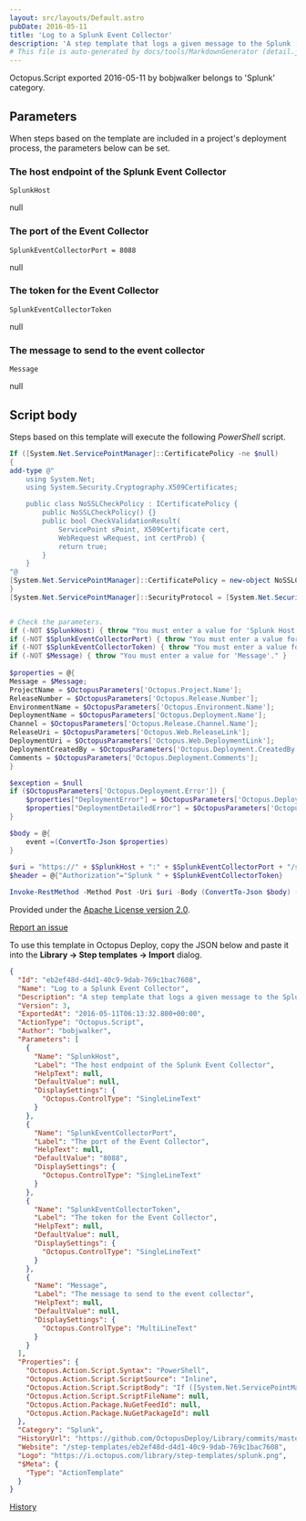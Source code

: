 ```yaml
---
layout: src/layouts/Default.astro
pubDate: 2016-05-11
title: 'Log to a Splunk Event Collector'
description: 'A step template that logs a given message to the Splunk [Event Collector](http://dev.splunk.com/view/event-collector/SP-CAAAE6M) along with related Octopus Deploy variables.'
# This file is auto-generated by docs/tools/MarkdownGenerator (detail.js)
---
```


Octopus.Script exported 2016-05-11 by bobjwalker belongs to 'Splunk' category.

## Parameters

When steps based on the template are included in a project's deployment process, the parameters below can be set.


<div class="param">

### The host endpoint of the Splunk Event Collector

`SplunkHost`

null

</div>
        
<div class="param">

### The port of the Event Collector

`SplunkEventCollectorPort = 8088`

null

</div>
        
<div class="param">

### The token for the Event Collector

`SplunkEventCollectorToken`

null

</div>
        
<div class="param">

### The message to send to the event collector

`Message`

null

</div>
        

## Script body

Steps based on this template will execute the following *PowerShell* script.

```PowerShell
If ([System.Net.ServicePointManager]::CertificatePolicy -ne $null)
{
add-type @" 
    using System.Net; 
    using System.Security.Cryptography.X509Certificates; 

    public class NoSSLCheckPolicy : ICertificatePolicy { 
        public NoSSLCheckPolicy() {} 
        public bool CheckValidationResult( 
            ServicePoint sPoint, X509Certificate cert, 
            WebRequest wRequest, int certProb) { 
            return true; 
        } 
    } 
"@ 
[System.Net.ServicePointManager]::CertificatePolicy = new-object NoSSLCheckPolicy 
}
[System.Net.ServicePointManager]::SecurityProtocol = [System.Net.SecurityProtocolType] "Ssl3"


# Check the parameters.
if (-NOT $SplunkHost) { throw "You must enter a value for 'Splunk Host'." }
if (-NOT $SplunkEventCollectorPort) { throw "You must enter a value for 'Splunk Event Collector Port'." }
if (-NOT $SplunkEventCollectorToken) { throw "You must enter a value for 'Event Collector Token'." } 
if (-NOT $Message) { throw "You must enter a value for 'Message'." } 
  
$properties = @{
Message = $Message;
ProjectName = $OctopusParameters['Octopus.Project.Name'];
ReleaseNumber = $OctopusParameters['Octopus.Release.Number']; 
EnvironmentName = $OctopusParameters['Octopus.Environment.Name'];
DeploymentName = $OctopusParameters['Octopus.Deployment.Name'];
Channel = $OctopusParameters['Octopus.Release.Channel.Name']; 
ReleaseUri = $OctopusParameters['Octopus.Web.ReleaseLink'];
DeploymentUri = $OctopusParameters['Octopus.Web.DeploymentLink'];
DeploymentCreatedBy = $OctopusParameters['Octopus.Deployment.CreatedBy.Username'];
Comments = $OctopusParameters['Octopus.Deployment.Comments'];
}  

$exception = $null
if ($OctopusParameters['Octopus.Deployment.Error']) {  
    $properties["DeploymentError"] = $OctopusParameters['Octopus.Deployment.Error']
    $properties["DeploymentDetailedError"] = $OctopusParameters['Octopus.Deployment.ErrorDetail']
}  

$body = @{
    event =(ConvertTo-Json $properties)
}
 
$uri = "https://" + $SplunkHost + ":" + $SplunkEventCollectorPort + "/services/collector"
$header = @{"Authorization"="Splunk " + $SplunkEventCollectorToken}

Invoke-RestMethod -Method Post -Uri $uri -Body (ConvertTo-Json $body) -Header $header

```

Provided under the [Apache License version 2.0](https://github.com/OctopusDeploy/Library/blob/master/LICENSE.txt).

[Report an issue](https://github.com/OctopusDeploy/Library/issues/new?assignees=&labels=&projects=&template=bug-report.yml&title=Issue%20with%20Log%20to%20a%20Splunk%20Event%20Collector&step-template=Log%20to%20a%20Splunk%20Event%20Collector)

<div class="get-json">

To use this template in Octopus Deploy, copy the JSON below and paste it into the **Library → Step templates → Import** dialog.

```json
{
  "Id": "eb2ef48d-d4d1-40c9-9dab-769c1bac7608",
  "Name": "Log to a Splunk Event Collector",
  "Description": "A step template that logs a given message to the Splunk [Event Collector](http://dev.splunk.com/view/event-collector/SP-CAAAE6M) along with related Octopus Deploy variables.",
  "Version": 3,
  "ExportedAt": "2016-05-11T06:13:32.800+00:00",
  "ActionType": "Octopus.Script",
  "Author": "bobjwalker",
  "Parameters": [
    {
      "Name": "SplunkHost",
      "Label": "The host endpoint of the Splunk Event Collector",
      "HelpText": null,
      "DefaultValue": null,
      "DisplaySettings": {
        "Octopus.ControlType": "SingleLineText"
      }
    },
    {
      "Name": "SplunkEventCollectorPort",
      "Label": "The port of the Event Collector",
      "HelpText": null,
      "DefaultValue": "8088",
      "DisplaySettings": {
        "Octopus.ControlType": "SingleLineText"
      }
    },
    {
      "Name": "SplunkEventCollectorToken",
      "Label": "The token for the Event Collector",
      "HelpText": null,
      "DefaultValue": null,
      "DisplaySettings": {
        "Octopus.ControlType": "SingleLineText"
      }
    },
    {
      "Name": "Message",
      "Label": "The message to send to the event collector",
      "HelpText": null,
      "DefaultValue": null,
      "DisplaySettings": {
        "Octopus.ControlType": "MultiLineText"
      }
    }
  ],
  "Properties": {
    "Octopus.Action.Script.Syntax": "PowerShell",
    "Octopus.Action.Script.ScriptSource": "Inline",
    "Octopus.Action.Script.ScriptBody": "If ([System.Net.ServicePointManager]::CertificatePolicy -ne $null)\n{\nadd-type @\" \n    using System.Net; \n    using System.Security.Cryptography.X509Certificates; \n\n    public class NoSSLCheckPolicy : ICertificatePolicy { \n        public NoSSLCheckPolicy() {} \n        public bool CheckValidationResult( \n            ServicePoint sPoint, X509Certificate cert, \n            WebRequest wRequest, int certProb) { \n            return true; \n        } \n    } \n\"@ \n[System.Net.ServicePointManager]::CertificatePolicy = new-object NoSSLCheckPolicy \n}\n[System.Net.ServicePointManager]::SecurityProtocol = [System.Net.SecurityProtocolType] \"Ssl3\"\n\n\n# Check the parameters.\nif (-NOT $SplunkHost) { throw \"You must enter a value for 'Splunk Host'.\" }\nif (-NOT $SplunkEventCollectorPort) { throw \"You must enter a value for 'Splunk Event Collector Port'.\" }\nif (-NOT $SplunkEventCollectorToken) { throw \"You must enter a value for 'Event Collector Token'.\" } \nif (-NOT $Message) { throw \"You must enter a value for 'Message'.\" } \n  \n$properties = @{\nMessage = $Message;\nProjectName = $OctopusParameters['Octopus.Project.Name'];\nReleaseNumber = $OctopusParameters['Octopus.Release.Number']; \nEnvironmentName = $OctopusParameters['Octopus.Environment.Name'];\nDeploymentName = $OctopusParameters['Octopus.Deployment.Name'];\nChannel = $OctopusParameters['Octopus.Release.Channel.Name']; \nReleaseUri = $OctopusParameters['Octopus.Web.ReleaseLink'];\nDeploymentUri = $OctopusParameters['Octopus.Web.DeploymentLink'];\nDeploymentCreatedBy = $OctopusParameters['Octopus.Deployment.CreatedBy.Username'];\nComments = $OctopusParameters['Octopus.Deployment.Comments'];\n}  \n\n$exception = $null\nif ($OctopusParameters['Octopus.Deployment.Error']) {  \n    $properties[\"DeploymentError\"] = $OctopusParameters['Octopus.Deployment.Error']\n    $properties[\"DeploymentDetailedError\"] = $OctopusParameters['Octopus.Deployment.ErrorDetail']\n}  \n\n$body = @{\n    event =(ConvertTo-Json $properties)\n}\n \n$uri = \"https://\" + $SplunkHost + \":\" + $SplunkEventCollectorPort + \"/services/collector\"\n$header = @{\"Authorization\"=\"Splunk \" + $SplunkEventCollectorToken}\n\nInvoke-RestMethod -Method Post -Uri $uri -Body (ConvertTo-Json $body) -Header $header\n",
    "Octopus.Action.Script.ScriptFileName": null,
    "Octopus.Action.Package.NuGetFeedId": null,
    "Octopus.Action.Package.NuGetPackageId": null
  },
  "Category": "Splunk",
  "HistoryUrl": "https://github.com/OctopusDeploy/Library/commits/master/step-templates//opt/buildagent/work/75443764cd38076d/step-templates/splunk-log-event-collector.json",
  "Website": "/step-templates/eb2ef48d-d4d1-40c9-9dab-769c1bac7608",
  "Logo": "https://i.octopus.com/library/step-templates/splunk.png",
  "$Meta": {
    "Type": "ActionTemplate"
  }
}
```

[History](https://github.com/OctopusDeploy/Library/commits/master/step-templates/https://github.com/OctopusDeploy/Library/commits/master/step-templates//opt/buildagent/work/75443764cd38076d/step-templates/splunk-log-event-collector.json)

</div>
